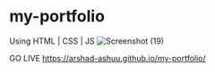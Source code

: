 # my-portfolio

Using HTML | CSS | JS
![Screenshot (19)](https://github.com/Arshad-ashuu/my-portfolio/assets/111066886/2e3fac11-9cf0-4aa9-a7fd-96fbd6cb440b)

GO LIVE 
https://arshad-ashuu.github.io/my-portfolio/
